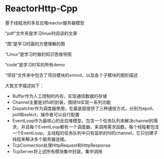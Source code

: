 # ReactorHttp-Cpp
 基于线程池的多反应堆reactor服务器模型

“pdf”文件夹是学习linux时阅读的文章

“图”是学习时画的方便理解的图

“Linux”是学习时做的知识思维导图

“code”是学习时写的所有demo




“项目”文件夹中包含了项目模块的xmind，以及各个子模块的图形描述

大致文字描述如下：

- Buffer作为人工控制的内存，实现通信数据的存储
- Channel主要是对fd的封装，围绕fd实现一系列功能
- Dispatcher作为调度器使用，在最底层提供了三种通信方式，分别为epoll、poll和select，操作者可以自行配置
- EventLoop作为最核心的反应堆模型，包含一个任务队列来解决channel的需求，并且每个EventLoop都有一个调度器，来调用需求函数。每个线程都包含一个EventLoop，主线程的任务队列中只有监听的fd的channel，它只创建子线程来解决多个服务器连接。
- TcpConnection处理HttpRequest和HttpResponse
- TcpServer将上述所有模块集中封装，集中调用
